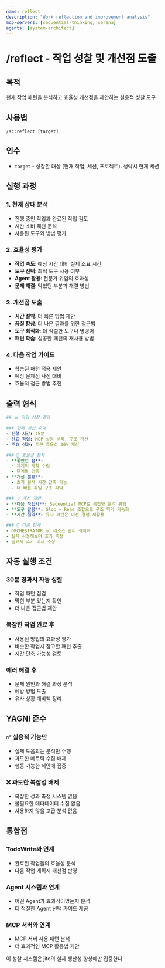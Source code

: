 ```yaml
---
name: reflect
description: "Work reflection and improvement analysis"
mcp-servers: [sequential-thinking, serena]
agents: [system-architect]
---
```


# /reflect - 작업 성찰 및 개선점 도출

## 목적
현재 작업 패턴을 분석하고 효율성 개선점을 제안하는 실용적 성찰 도구

## 사용법
```
/sc:reflect [target]
```

## 인수
- `target` - 성찰할 대상 (현재 작업, 세션, 프로젝트). 생략시 현재 세션

## 실행 과정

### 1. 현재 상태 분석
- 진행 중인 작업과 완료된 작업 검토
- 시간 소비 패턴 분석
- 사용된 도구와 방법 평가

### 2. 효율성 평가  
- **작업 속도**: 예상 시간 대비 실제 소요 시간
- **도구 선택**: 최적 도구 사용 여부
- **Agent 활용**: 전문가 위임의 효과성
- **문제 해결**: 막혔던 부분과 해결 방법

### 3. 개선점 도출
- **시간 절약**: 더 빠른 방법 제안
- **품질 향상**: 더 나은 결과를 위한 접근법
- **도구 최적화**: 더 적절한 도구나 명령어
- **패턴 학습**: 성공한 패턴의 재사용 방법

### 4. 다음 작업 가이드
- 학습된 패턴 적용 제안
- 예상 문제점 사전 대비
- 효율적 접근 방법 추천

## 출력 형식

```yaml
## 📊 작업 성찰 결과

### 현재 세션 요약
- 진행 시간: 45분
- 완료 작업: MCP 설정 분리, 구조 개선
- 주요 성과: 토큰 효율성 30% 개선

### 🎯 효율성 분석
- **좋았던 점**:
  - 체계적 계획 수립
  - 단계별 검증
- **개선 필요**:
  - 초기 분석 시간 단축 가능
  - 더 빠른 파일 구조 파악

### 💡 개선 제안
- **다음 작업시**: Sequential MCP로 복잡한 분석 위임
- **도구 활용**: Glob + Read 조합으로 구조 파악 가속화  
- **시간 절약**: 유사 패턴은 이전 경험 재활용

### 🚀 다음 단계
- ORCHESTRATOR.md 리소스 관리 최적화
- 실제 사용해보며 효과 측정
- 필요시 추가 미세 조정
```

## 자동 실행 조건

### 30분 경과시 자동 성찰
- 작업 패턴 점검
- 막힌 부분 있는지 확인  
- 더 나은 접근법 제안

### 복잡한 작업 완료 후
- 사용된 방법의 효과성 평가
- 비슷한 작업시 참고할 패턴 추출
- 시간 단축 가능성 검토

### 에러 해결 후
- 문제 원인과 해결 과정 분석
- 예방 방법 도출
- 유사 상황 대비책 정리

## YAGNI 준수

### ✅ 실용적 기능만
- 실제 도움되는 분석만 수행
- 과도한 메트릭 수집 배제
- 행동 가능한 제안에 집중

### ❌ 과도한 복잡성 배제
- 복잡한 성과 측정 시스템 없음
- 불필요한 메타데이터 수집 없음
- 사용하지 않을 고급 분석 없음

## 통합점

### TodoWrite와 연계
- 완료된 작업들의 효율성 분석
- 다음 작업 계획시 개선점 반영

### Agent 시스템과 연계  
- 어떤 Agent가 효과적이었는지 분석
- 더 적절한 Agent 선택 가이드 제공

### MCP 서버와 연계
- MCP 서버 사용 패턴 분석
- 더 효과적인 MCP 활용법 제안

이 성찰 시스템은 jito의 실제 생산성 향상에만 집중한다.
